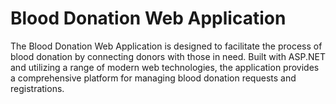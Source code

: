 # Blood Donation Web Application
 The Blood Donation Web Application is designed to facilitate the process of blood donation by connecting donors with those in need. Built with ASP.NET and utilizing a range of modern web technologies, the application provides a comprehensive platform for managing blood donation requests and registrations.
